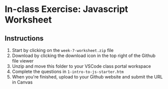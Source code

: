 # In-class Exercise: Javascript Worksheet

## Instructions

1. Start by clicking on the `week-7-worksheet.zip` file
2. Download by clicking the download icon in the top right of the Github file viewer
3. Unzip and move this folder to your VSCode class portal workspace
4. Complete the questions in `1-intro-to-js-starter.htm`
5. When you're finished, upload to your Github website and submit the URL in Canvas
